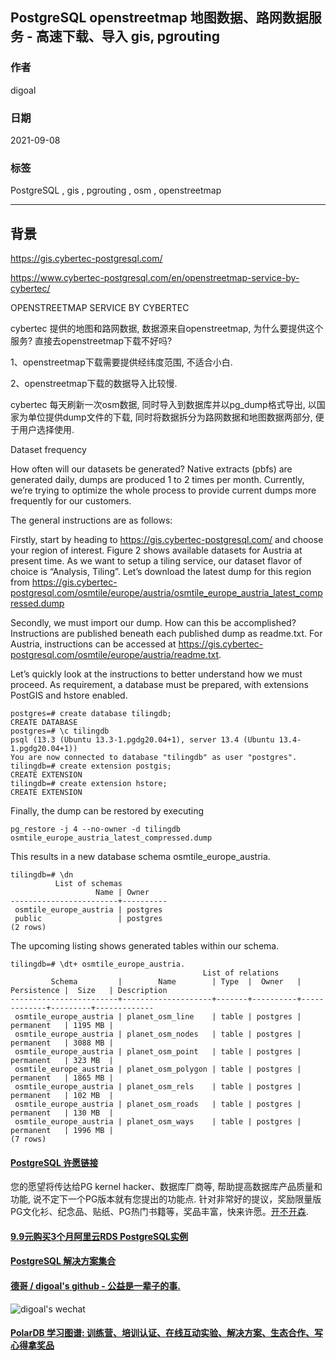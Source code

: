 ## PostgreSQL openstreetmap 地图数据、路网数据服务 - 高速下载、导入 gis, pgrouting   
  
### 作者  
digoal  
  
### 日期  
2021-09-08   
  
### 标签  
PostgreSQL , gis , pgrouting , osm , openstreetmap     
  
----  
  
## 背景  
  
https://gis.cybertec-postgresql.com/  
  
https://www.cybertec-postgresql.com/en/openstreetmap-service-by-cybertec/  
  
OPENSTREETMAP SERVICE BY CYBERTEC  
  
cybertec 提供的地图和路网数据, 数据源来自openstreetmap, 为什么要提供这个服务? 直接去openstreetmap下载不好吗?  
  
1、openstreetmap下载需要提供经纬度范围, 不适合小白.  
  
2、openstreetmap下载的数据导入比较慢.   
  
cybertec 每天刷新一次osm数据, 同时导入到数据库并以pg_dump格式导出, 以国家为单位提供dump文件的下载, 同时将数据拆分为路网数据和地图数据两部分, 便于用户选择使用.   
  
Dataset frequency  
  
How often will our datasets be generated? Native extracts (pbfs) are generated daily, dumps are produced 1 to 2 times per month. Currently, we’re trying to optimize the whole process to provide current dumps more frequently for our customers.  
  
The general instructions are as follows:  
  
Firstly, start by heading to https://gis.cybertec-postgresql.com/ and choose your region of interest. Figure 2 shows available datasets for Austria at present time. As we want to setup a tiling service, our dataset flavor of choice is “Analysis, Tiling”. Let’s download the latest dump for this region from https://gis.cybertec-postgresql.com/osmtile/europe/austria/osmtile_europe_austria_latest_compressed.dump  
  
Secondly, we must import our dump. How can this be accomplished?  
Instructions are published beneath each published dump as readme.txt. For Austria, instructions can be accessed at https://gis.cybertec-postgresql.com/osmtile/europe/austria/readme.txt.  
  
Let’s quickly look at the instructions to better understand how we must proceed. As requirement, a database must be prepared, with extensions PostGIS and hstore enabled.  
  
```  
postgres=# create database tilingdb;  
CREATE DATABASE  
postgres=# \c tilingdb  
psql (13.3 (Ubuntu 13.3-1.pgdg20.04+1), server 13.4 (Ubuntu 13.4-1.pgdg20.04+1))  
You are now connected to database "tilingdb" as user "postgres".  
tilingdb=# create extension postgis;  
CREATE EXTENSION  
tilingdb=# create extension hstore;  
CREATE EXTENSION  
```  
  
Finally, the dump can be restored by executing  
  
```  
pg_restore -j 4 --no-owner -d tilingdb  
osmtile_europe_austria_latest_compressed.dump  
```  
  
This results in a new database schema osmtile_europe_austria.  
  
```  
tilingdb=# \dn  
          List of schemas  
                   Name | Owner  
------------------------+----------  
 osmtile_europe_austria | postgres  
 public                 | postgres  
(2 rows)  
```  
  
The upcoming listing shows generated tables within our schema.  
  
```  
tilingdb=# \dt+ osmtile_europe_austria.  
                                           List of relations  
         Schema         |        Name        | Type  |  Owner   | Persistence |  Size   | Description  
------------------------+--------------------+-------+----------+-------------+---------+-------------  
 osmtile_europe_austria | planet_osm_line    | table | postgres | permanent   | 1195 MB |  
 osmtile_europe_austria | planet_osm_nodes   | table | postgres | permanent   | 3088 MB |  
 osmtile_europe_austria | planet_osm_point   | table | postgres | permanent   | 323 MB  |  
 osmtile_europe_austria | planet_osm_polygon | table | postgres | permanent   | 1865 MB |  
 osmtile_europe_austria | planet_osm_rels    | table | postgres | permanent   | 102 MB  |  
 osmtile_europe_austria | planet_osm_roads   | table | postgres | permanent   | 130 MB  |  
 osmtile_europe_austria | planet_osm_ways    | table | postgres | permanent   | 1996 MB |  
(7 rows)  
```  
  
  
#### [PostgreSQL 许愿链接](https://github.com/digoal/blog/issues/76 "269ac3d1c492e938c0191101c7238216")
您的愿望将传达给PG kernel hacker、数据库厂商等, 帮助提高数据库产品质量和功能, 说不定下一个PG版本就有您提出的功能点. 针对非常好的提议，奖励限量版PG文化衫、纪念品、贴纸、PG热门书籍等，奖品丰富，快来许愿。[开不开森](https://github.com/digoal/blog/issues/76 "269ac3d1c492e938c0191101c7238216").  
  
  
#### [9.9元购买3个月阿里云RDS PostgreSQL实例](https://www.aliyun.com/database/postgresqlactivity "57258f76c37864c6e6d23383d05714ea")
  
  
#### [PostgreSQL 解决方案集合](https://yq.aliyun.com/topic/118 "40cff096e9ed7122c512b35d8561d9c8")
  
  
#### [德哥 / digoal's github - 公益是一辈子的事.](https://github.com/digoal/blog/blob/master/README.md "22709685feb7cab07d30f30387f0a9ae")
  
  
![digoal's wechat](../pic/digoal_weixin.jpg "f7ad92eeba24523fd47a6e1a0e691b59")
  
  
#### [PolarDB 学习图谱: 训练营、培训认证、在线互动实验、解决方案、生态合作、写心得拿奖品](https://www.aliyun.com/database/openpolardb/activity "8642f60e04ed0c814bf9cb9677976bd4")
  
